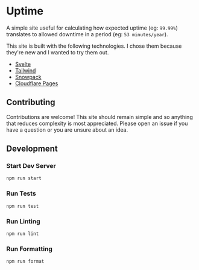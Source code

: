 # Uptime

A simple site useful for calculating how expected uptime (eg: `99.99%`) translates to allowed downtime in a period (eg: `53 minutes/year`).

This site is built with the following technologies. I chose them because they're new and I wanted to try them out.

- [Svelte](https://svelte.dev)
- [Tailwind](https://tailwindcss.com/)
- [Snowpack](https://www.snowpack.dev/)
- [Cloudflare Pages](https://pages.cloudflare.com/)

## Contributing

Contributions are welcome! This site should remain simple and so anything that reduces complexity is most appreciated. Please open an issue if you have a question or you are unsure about an idea.

## Development

### Start Dev Server

```shell
npm run start
```

### Run Tests

```shell
npm run test
```

### Run Linting

```shell
npm run lint
```

### Run Formatting

```shell
npm run format
```
